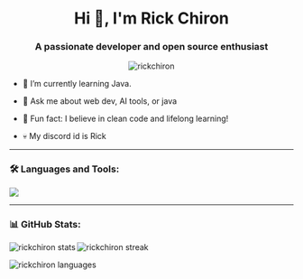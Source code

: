 <h1 align="center">Hi 👋, I'm Rick Chiron</h1>
<h3 align="center">A passionate developer and open source enthusiast</h3>

<p align="center">
  <img src="https://komarev.com/ghpvc/?username=rickchiron&label=Profile%20views&color=0e75b6&style=flat" alt="rickchiron" />
</p>


- 🌱 I’m currently learning Java.
  
- 💬 Ask me about web dev, AI tools, or java
  
- 🧠 Fun fact: I believe in clean code and lifelong learning!
- 💀 My discord id is Rick
---

<h3 align="left">🛠️ Languages and Tools:</h3>
<p align="left">
  <img src="https://www.google.com/url?sa=i&url=https%3A%2F%2Fen.wikipedia.org%2Fwiki%2FVisual_Studio_Code&psig=AOvVaw1igbx1UQ-zMqu4z1f3dO3Q&ust=1749060069645000&source=images&cd=vfe&opi=89978449&ved=0CBQQjRxqFwoTCIDjvtPq1Y0DFQAAAAAdAAAAABAE"
    
  <!-- Add more icons based on your stack -->
</p>

---

<h3 align="left">📊 GitHub Stats:</h3>
<p>
  <img align="left" src="https://github-readme-stats.vercel.app/api?username=rickchiron&show_icons=true&locale=en" alt="rickchiron stats" />
</p>
<p>
  <img align="center" src="https://github-readme-streak-stats.herokuapp.com/?user=rickchiron" alt="rickchiron streak" />
</p>
<p>
  <img align="center" src="https://github-readme-stats.vercel.app/api/top-langs/?username=rickchiron&layout=compact" alt="rickchiron languages" />
</p>
